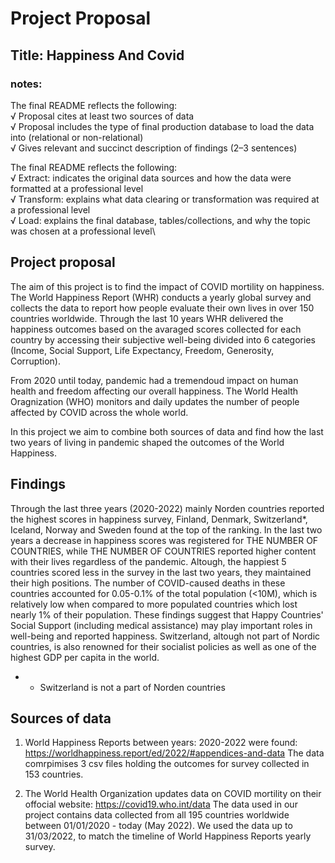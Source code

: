 # Project Proposal
## Title: Happiness And Covid
### notes:
The final README reflects the following:\
√ Proposal cites at least two sources of data\
√ Proposal includes the type of final production database to load the data into (relational or non-relational)\
√ Gives relevant and succinct description of findings (2–3 sentences)

The final README reflects the following:\
√ Extract: indicates the original data sources and how the data were formatted at a professional level\
√ Transform: explains what data clearing or transformation was required at a professional level\
√ Load: explains the final database, tables/collections, and why the topic was chosen at a professional level\

## Project proposal
The aim of this project is to find the impact of COVID mortility on happiness. The World Happiness Report (WHR) conducts a yearly global survey and collects the data to report how people evaluate their own lives in over 150 countries worldwide. Through the last 10 years WHR delivered the happiness outcomes based on the avaraged scores collected for each country by accessing their subjective well-being divided into 6 categories (Income, Social Support, Life Expectancy, Freedom, Generosity, Corruption). 

From 2020 until today, pandemic had a tremendoud impact on human health and freedom affecting our overall happiness. 
The World Health Oragnization (WHO) monitors and daily updates the number of people affected by COVID across the whole world. 

In this project we aim to combine both sources of data and find how the last two years of living in pandemic shaped the outcomes of the World Happiness.

## Findings

Through the last three years (2020-2022) mainly Norden countries reported the highest scores in happiness survey, Finland, Denmark, Switzerland*, Iceland, Norway and Sweden found at the top of the ranking. In the last two years a decrease in happiness scores was registered for THE NUMBER OF COUNTRIES, while THE NUMBER OF COUNTRIES reported higher content with their lives regardless of the pandemic. Altough, the happiest 5 countries scored less in the survey in the last two years, they maintained their high positions. The number of COVID-caused deaths in these countries accounted for 0.05-0.1% of the total population (<10M), which is relatively low when compared to more populated countries which lost nearly 1% of their population. These findings suggest that Happy Countries' Social Support (including medical assistance) may play important roles in well-being and reported happiness. Switzerland, altough not part of Nordic countries, is also renowned for their socialist policies as well as one of the highest GDP per capita in the world. 

* - Switzerland is not a part of Norden countries
## Sources of data

1. World Happiness Reports between years: 2020-2022 were found: https://worldhappiness.report/ed/2022/#appendices-and-data
   The data comrpimises 3 csv files holding the outcomes for survey collected in 153 countries. 


2. The World Health Organization updates data on COVID mortility on their offocial website: https://covid19.who.int/data
   The data used in our project contains data collected from all 195 countries worldwide between 01/01/2020 - today (May 2022). We used the data      up to 31/03/2022, to match the timeline of World Happiness Reports yearly survey.


